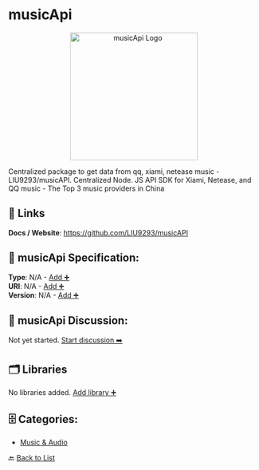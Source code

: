 # musicApi
<p align="center">
    <img width="256" src="https://raw.githubusercontent.com/apis-list/apis-list/main/apis/musicapi/logo_256x256.png" alt="musicApi Logo"/>
</p>
Centralized package to get data from qq, xiami, netease music - LIU9293/musicAPI. Centralized Node. JS API SDK for Xiami, Netease, and QQ music - The Top 3 music providers in China

##  🔗 Links
**Docs / Website**: https://github.com/LIU9293/musicAPI

## 🧬 musicApi Specification:
**Type**: N/A - [Add ➕](https://github.com/apis-list/apis-list/edit/main/apis/musicapi/musicapi.yaml)  
**URI**: N/A - [Add ➕](https://github.com/apis-list/apis-list/edit/main/apis/musicapi/musicapi.yaml)  
**Version**: N/A - [Add ➕](https://github.com/apis-list/apis-list/edit/main/apis/musicapi/musicapi.yaml)

## 💬 musicApi Discussion:
Not yet started. [Start discussion ➡️](https://github.com/apis-list/apis-list/discussions/new)

## 🗂️ Libraries

No libraries added. [Add library ➕](https://github.com/apis-list/apis-list/edit/main/apis/musicapi/musicapi.yaml)    


## 🗄️ Categories:
- [Music & Audio](https://github.com/apis-list/apis-list#music--audio-)

🔙  [Back to List](https://github.com/apis-list/apis-list)
